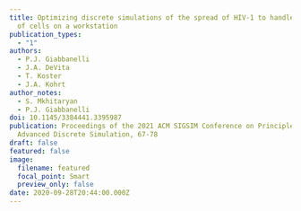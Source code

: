 ```yaml
---
title: Optimizing discrete simulations of the spread of HIV-1 to handle billions
  of cells on a workstation
publication_types:
  - "1"
authors:
  - P.J. Giabbanelli
  - J.A. DeVita
  - T. Koster
  - J.A. Kohrt
author_notes:
  - S. Mkhitaryan
  - P.J. Giabbanelli
doi: 10.1145/3384441.3395987
publication: Proceedings of the 2021 ACM SIGSIM Conference on Principles of
  Advanced Discrete Simulation, 67-78
draft: false
featured: false
image:
  filename: featured
  focal_point: Smart
  preview_only: false
date: 2020-09-28T20:44:00.000Z
---
```

